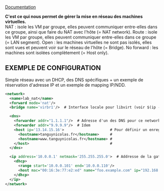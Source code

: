[Documentation](https://libvirt.org/formatnetwork.html)<br />

**C'est ce qui nous permet de gérer la mise en réseau des machines virtuelles.**<br />
NAT : isole les VM par groupe, elles peuvent communiquer entre-elles dans ce groupe, ainsi que faire du NAT avec l'hôte (= NAT network).
Route : isole les VM par groupe, elles peuvent communiquer entre-elles dans ce groupe (= LAN segment).
Open : les machines virtuelles ne sont pas isolés, elles sont vues et peuvent voir sur le réseau de l'hôte (= Bridge).
No forward : les machines sont isolées complètement (= Host only).
<br />

## EXEMPLE DE CONFIGURATION
Simple réseau avec un DHCP, des DNS spécifiques + un exemple de réservation d'adresse IP et un exemple de mapping IP/NDD.

```xml
<network>
  <name>lab_nat</name>
  <forward mode='nat'/>
  <bridge name='virbr1'/>  # Interface locale pour libvirt (voir $(ip -c a))

  <dns>
    <forwarder addr="1.1.1.1"/>  # Adresse d'un des DNS pour ce network
    <forwarder addr="9.9.9.9"/>  # Idem
    <host ip='13.14.15.16'>                     # Pour définir un enregistrement DNS spécifique
      <hostname>tanguynicolas.fr</hostname>     #
      <hostname>www.tanguynicolas.fr</hostname> #
    </host>                                     #
  </dns>

  <ip address='10.0.0.1' netmask='255.255.255.0'>  # Addresse de la gateway, du dns, du dhcp, ...
    <dhcp>
      <range start='10.0.0.101' end='10.0.0.110'/>                               # Plage d'adresses
      <host mac="00:16:3e:77:e2:ed" name="foo.example.com" ip="192.168.122.10">  # Pour définir une réservation d'addresse
    </dhcp>
  </ip>
</network>
```
<br />
